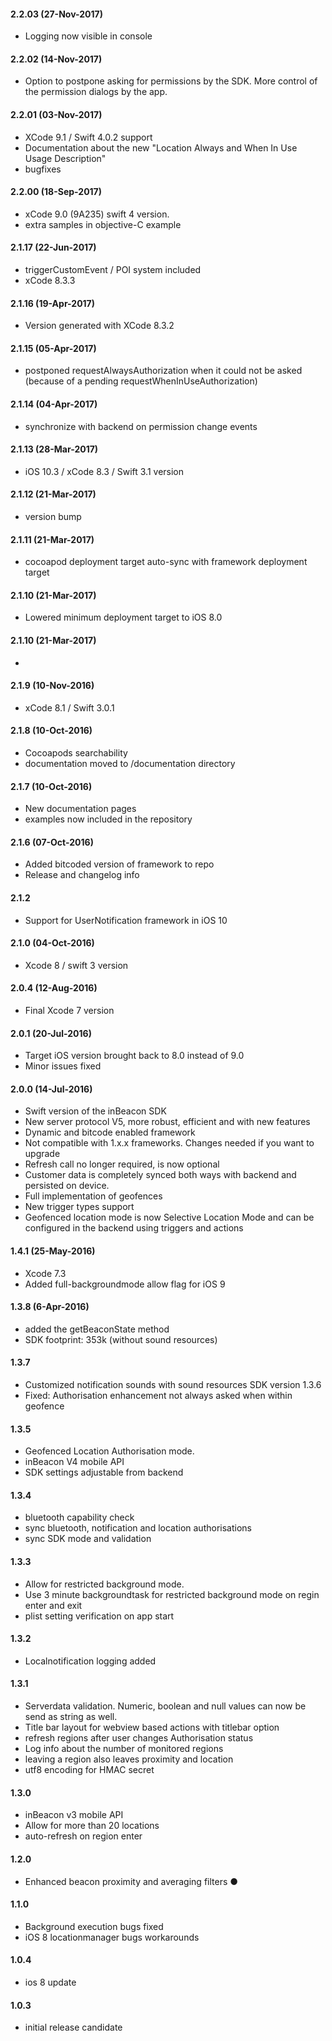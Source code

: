 #### 2.2.03 (27-Nov-2017)
- Logging now visible in console 
 

#### 2.2.02 (14-Nov-2017)
- Option to postpone asking for permissions by the SDK. More control of the permission dialogs by the app.
 

#### 2.2.01 (03-Nov-2017)
- XCode 9.1 / Swift 4.0.2 support
- Documentation about the new "Location Always and When In Use Usage Description"
- bugfixes
 

#### 2.2.00 (18-Sep-2017)
- xCode 9.0 (9A235) swift 4 version. 
- extra samples in objective-C example
 

#### 2.1.17 (22-Jun-2017)
- triggerCustomEvent / POI system included
- xCode 8.3.3
 

#### 2.1.16 (19-Apr-2017)
- Version generated with XCode 8.3.2

 

#### 2.1.15 (05-Apr-2017)
- postponed requestAlwaysAuthorization when it could not be asked (because of a pending requestWhenInUseAuthorization)


#### 2.1.14 (04-Apr-2017)
- synchronize with backend on permission change events


#### 2.1.13 (28-Mar-2017)
- iOS 10.3 / xCode 8.3 / Swift 3.1 version
 

#### 2.1.12 (21-Mar-2017)
- version bump


#### 2.1.11 (21-Mar-2017)
- cocoapod deployment target auto-sync with framework deployment target
 

#### 2.1.10 (21-Mar-2017)
- Lowered minimum deployment target to iOS 8.0
 

#### 2.1.10 (21-Mar-2017)
- 

#### 2.1.9 (10-Nov-2016)
- xCode 8.1 / Swift 3.0.1 

#### 2.1.8 (10-Oct-2016)
- Cocoapods searchability
- documentation moved to /documentation directory

#### 2.1.7 (10-Oct-2016)
- New documentation pages
- examples now included in the repository 

#### 2.1.6 (07-Oct-2016)
- Added bitcoded version of framework to repo
- Release and changelog info

#### 2.1.2
- Support for UserNotification framework in iOS 10

#### 2.1.0 (04-Oct-2016)
- Xcode 8 / swift 3 version

#### 2.0.4 (12-Aug-2016)
- Final Xcode 7 version

#### 2.0.1 (20-Jul-2016)
- Target iOS version brought back to 8.0 instead of 9.0
- Minor issues fixed

#### 2.0.0 (14-Jul-2016)
- Swift version of the inBeacon SDK
- New server protocol V5, more robust, efficient and with new features
- Dynamic and bitcode enabled framework
- Not compatible with 1.x.x frameworks. Changes needed if you want to upgrade
- Refresh call no longer required, is now optional
- Customer data is completely synced both ways with backend and persisted on device.
- Full implementation of geofences
- New trigger types support
- Geofenced location mode is now Selective Location Mode and can be configured in the backend using triggers
and actions

#### 1.4.1 (25-May-2016)
- Xcode 7.3
- Added full-backgroundmode allow flag for iOS 9

#### 1.3.8 (6-Apr-2016)
- added the getBeaconState method
- SDK footprint: 353k (without sound resources)

#### 1.3.7
- Customized notification sounds with sound resources SDK version 1.3.6
- Fixed: Authorisation enhancement not always asked when within geofence

#### 1.3.5
- Geofenced Location Authorisation mode.
- inBeacon V4 mobile API
- SDK settings adjustable from backend

#### 1.3.4
- bluetooth capability check
- sync bluetooth, notification and location authorisations
- sync SDK mode and validation

#### 1.3.3
- Allow for restricted background mode.
- Use 3 minute backgroundtask for restricted background mode on regin enter and exit
- plist setting verification on app start

#### 1.3.2
- Localnotification logging added

#### 1.3.1
- Serverdata validation. Numeric, boolean and null values can now be send as string as well.
- Title bar layout for webview based actions with titlebar option
- refresh regions after user changes Authorisation status
- Log info about the number of monitored regions
- leaving a region also leaves proximity and location
- utf8 encoding for HMAC secret

#### 1.3.0
- inBeacon v3 mobile API
- Allow for more than 20 locations
- auto-refresh on region enter

#### 1.2.0
- Enhanced beacon proximity and averaging filters ●

#### 1.1.0
- Background execution bugs fixed
- iOS 8 locationmanager bugs workarounds

#### 1.0.4
- ios 8 update

#### 1.0.3
- initial release candidate
